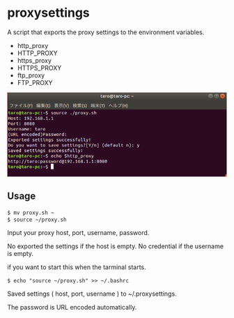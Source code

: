 # proxysettings

A script that exports the proxy settings to the environment variables.

- http_proxy
- HTTP_PROXY
- https_proxy
- HTTPS_PROXY
- ftp_proxy
- FTP_PROXY

![proxysettings](https://raw.githubusercontent.com/takubokudori/proxysettings/master/screenshots/pic1.PNG)

## Usage

```
$ mv proxy.sh ~
$ source ~/proxy.sh
```

Input your proxy host, port, username, password.

No exported the settings if the host is empty.
No credential if the username is empty.

if you want to start this when the tarminal starts.

```
$ echo "source ~/proxy.sh" >> ~/.bashrc
```

Saved settings ( host, port, username ) to ~/.proxysettings.

The password is URL encoded automatically.

